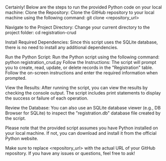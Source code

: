 Certainly! Below are the steps to run the provided Python code on your local machine:
  Clone the Repository:
    Clone the GitHub repository to your local machine using the following command:
      git clone <repository_url>
      
  Navigate to the Project Directory:
    Change your current directory to the project folder:
      cd registration-crud
      
  Install Required Dependencies:
    Since this script uses the SQLite database, there is no need to install any additional dependencies.
    
  Run the Python Script:
    Run the Python script using the following command:
      python registration_crud.py
  Follow the Instructions:
    The script will prompt you to create, read, update, or delete records in the "Registration" table.
    Follow the on-screen instructions and enter the required information when prompted.
    
  View the Results:
    After running the script, you can view the results by checking the console output.
    The script includes print statements to display the success or failure of each operation.
    
  Review the Database:
    You can also use an SQLite database viewer (e.g., DB Browser for SQLite) to inspect the "registration.db" database file created by the script.

Please note that the provided script assumes you have Python installed on your local machine. If not, you can download and install it from the official Python website.

Make sure to replace <repository_url> with the actual URL of your GitHub repository. If you have any issues or questions, feel free to ask!






